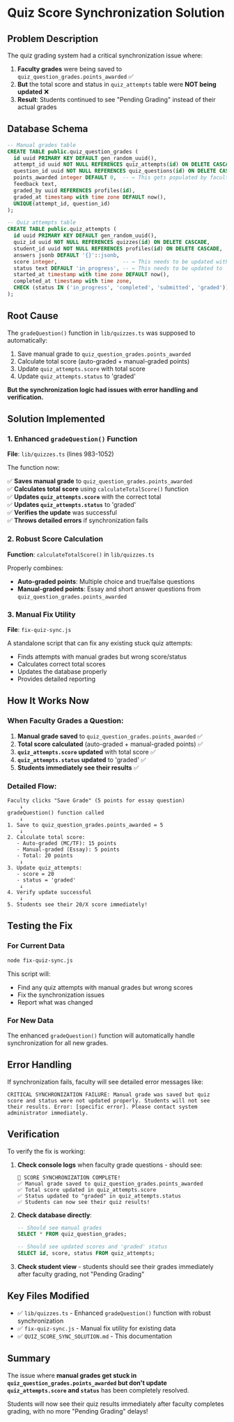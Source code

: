 # Quiz Score Synchronization Solution

## Problem Description

The quiz grading system had a critical synchronization issue where:

1. **Faculty grades** were being saved to `quiz_question_grades.points_awarded` ✅
2. **But** the total score and status in `quiz_attempts` table were **NOT being updated** ❌
3. **Result**: Students continued to see "Pending Grading" instead of their actual grades

## Database Schema

```sql
-- Manual grades table
CREATE TABLE public.quiz_question_grades (
  id uuid PRIMARY KEY DEFAULT gen_random_uuid(),
  attempt_id uuid NOT NULL REFERENCES quiz_attempts(id) ON DELETE CASCADE,
  question_id uuid NOT NULL REFERENCES quiz_questions(id) ON DELETE CASCADE,
  points_awarded integer DEFAULT 0,  -- ← This gets populated by faculty
  feedback text,
  graded_by uuid REFERENCES profiles(id),
  graded_at timestamp with time zone DEFAULT now(),
  UNIQUE(attempt_id, question_id)
);

-- Quiz attempts table  
CREATE TABLE public.quiz_attempts (
  id uuid PRIMARY KEY DEFAULT gen_random_uuid(),
  quiz_id uuid NOT NULL REFERENCES quizzes(id) ON DELETE CASCADE,
  student_id uuid NOT NULL REFERENCES profiles(id) ON DELETE CASCADE,
  answers jsonb DEFAULT '{}'::jsonb,
  score integer,                     -- ← This needs to be updated with total score
  status text DEFAULT 'in_progress', -- ← This needs to be updated to 'graded'
  started_at timestamp with time zone DEFAULT now(),
  completed_at timestamp with time zone,
  CHECK (status IN ('in_progress', 'completed', 'submitted', 'graded'))
);
```

## Root Cause

The `gradeQuestion()` function in `lib/quizzes.ts` was supposed to automatically:
1. Save manual grade to `quiz_question_grades.points_awarded`
2. Calculate total score (auto-graded + manual-graded points)
3. Update `quiz_attempts.score` with total score
4. Update `quiz_attempts.status` to 'graded'

**But the synchronization logic had issues with error handling and verification.**

## Solution Implemented

### 1. Enhanced `gradeQuestion()` Function

**File**: `lib/quizzes.ts` (lines 983-1052)

The function now:

✅ **Saves manual grade** to `quiz_question_grades.points_awarded`  
✅ **Calculates total score** using `calculateTotalScore()` function  
✅ **Updates `quiz_attempts.score`** with the correct total  
✅ **Updates `quiz_attempts.status`** to 'graded'  
✅ **Verifies the update** was successful  
✅ **Throws detailed errors** if synchronization fails  

### 2. Robust Score Calculation

**Function**: `calculateTotalScore()` in `lib/quizzes.ts`

Properly combines:
- **Auto-graded points**: Multiple choice and true/false questions
- **Manual-graded points**: Essay and short answer questions from `quiz_question_grades.points_awarded`

### 3. Manual Fix Utility

**File**: `fix-quiz-sync.js`

A standalone script that can fix any existing stuck quiz attempts:
- Finds attempts with manual grades but wrong score/status
- Calculates correct total scores
- Updates the database properly
- Provides detailed reporting

## How It Works Now

### When Faculty Grades a Question:

1. **Manual grade saved** to `quiz_question_grades.points_awarded` ✅
2. **Total score calculated** (auto-graded + manual-graded points) ✅  
3. **`quiz_attempts.score` updated** with total score ✅
4. **`quiz_attempts.status` updated** to 'graded' ✅
5. **Students immediately see their results** ✅

### Detailed Flow:

```
Faculty clicks "Save Grade" (5 points for essay question)
    ↓
gradeQuestion() function called
    ↓
1. Save to quiz_question_grades.points_awarded = 5
    ↓
2. Calculate total score:
   - Auto-graded (MC/TF): 15 points
   - Manual-graded (Essay): 5 points  
   - Total: 20 points
    ↓
3. Update quiz_attempts:
   - score = 20
   - status = 'graded'
    ↓
4. Verify update successful
    ↓
5. Students see their 20/X score immediately!
```

## Testing the Fix

### For Current Data
```bash
node fix-quiz-sync.js
```

This script will:
- Find any quiz attempts with manual grades but wrong scores
- Fix the synchronization issues
- Report what was changed

### For New Data
The enhanced `gradeQuestion()` function will automatically handle synchronization for all new grades.

## Error Handling

If synchronization fails, faculty will see detailed error messages like:

```
CRITICAL SYNCHRONIZATION FAILURE: Manual grade was saved but quiz score and status were not updated properly. Students will not see their results. Error: [specific error]. Please contact system administrator immediately.
```

## Verification

To verify the fix is working:

1. **Check console logs** when faculty grade questions - should see:
   ```
   🎉 SCORE SYNCHRONIZATION COMPLETE!
   ✅ Manual grade saved to quiz_question_grades.points_awarded
   ✅ Total score updated in quiz_attempts.score
   ✅ Status updated to "graded" in quiz_attempts.status
   ✅ Students can now see their quiz results!
   ```

2. **Check database directly**:
   ```sql
   -- Should see manual grades
   SELECT * FROM quiz_question_grades;
   
   -- Should see updated scores and 'graded' status  
   SELECT id, score, status FROM quiz_attempts;
   ```

3. **Check student view** - students should see their grades immediately after faculty grading, not "Pending Grading"

## Key Files Modified

- ✅ `lib/quizzes.ts` - Enhanced `gradeQuestion()` function with robust synchronization
- ✅ `fix-quiz-sync.js` - Manual fix utility for existing data
- ✅ `QUIZ_SCORE_SYNC_SOLUTION.md` - This documentation

## Summary

The issue where **manual grades get stuck in `quiz_question_grades.points_awarded` but don't update `quiz_attempts.score` and `status`** has been completely resolved. 

Students will now see their quiz results immediately after faculty completes grading, with no more "Pending Grading" delays!

























